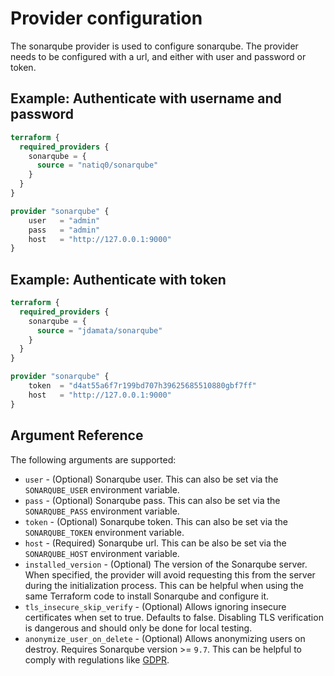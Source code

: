 # Provider configuration

The sonarqube provider is used to configure sonarqube. The provider needs to be configured with a url, and either with user and password or token.

## Example: Authenticate with username and password
```terraform
terraform {
  required_providers {
    sonarqube = {
      source = "natiq0/sonarqube"
    }
  }
}

provider "sonarqube" {
    user   = "admin"
    pass   = "admin" 
    host   = "http://127.0.0.1:9000"
}
```

## Example: Authenticate with token
```terraform
terraform {
  required_providers {
    sonarqube = {
      source = "jdamata/sonarqube"
    }
  }
}

provider "sonarqube" {
    token  = "d4at55a6f7r199bd707h39625685510880gbf7ff"
    host   = "http://127.0.0.1:9000"
}
```

## Argument Reference
The following arguments are supported:

- `user` - (Optional) Sonarqube user. This can also be set via the `SONARQUBE_USER` environment variable.
- `pass` - (Optional) Sonarqube pass. This can also be set via the `SONARQUBE_PASS` environment variable.
- `token` - (Optional) Sonarqube token. This can also be set via the `SONARQUBE_TOKEN` environment variable.
- `host` - (Required) Sonarqube url. This can be also be set via the `SONARQUBE_HOST` environment variable.
- `installed_version` - (Optional) The version of the Sonarqube server. When specified, the provider will avoid requesting this from the 
  server during the initialization process. This can be helpful when using the same Terraform code to install Sonarqube and configure it.
- `tls_insecure_skip_verify` - (Optional) Allows ignoring insecure certificates when set to true. Defaults to false. Disabling TLS verification 
  is dangerous and should only be done for local testing.
- `anonymize_user_on_delete` - (Optional) Allows anonymizing users on destroy. Requires Sonarqube version >= `9.7`. This can be helpful 
  to comply with regulations like [GDPR](https://en.wikipedia.org/wiki/General_Data_Protection_Regulation).
